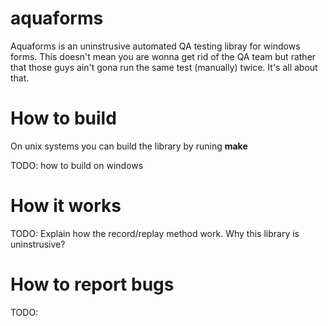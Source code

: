 # aquaforms
Aquaforms is an uninstrusive automated QA testing libray for windows forms. This doesn't mean you are wonna get rid of the QA team but rather that those guys ain't gona run the same test (manually) twice. It's all about that.

# How to build
On unix systems you can build the library by runing **make**

TODO:
how to build on windows

# How it works
TODO: 
Explain how the record/replay method work. 
Why this library is uninstrusive?

# How to report bugs
TODO:
